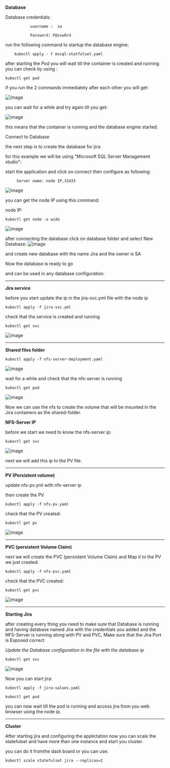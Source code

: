 **Database**

Database credentials: 
                              
               username :  sa

               Password: P@ssw0rd

run the following command to startup the database engine:
                    
        kubectl apply - f mssql-statfulset.yaml
        
after starting the Pod you will wait till the container is created and running you can check by using :

    kubectl get pod

if you run the 2 commands immediately after each other you will get:

![image](https://github.com/user-attachments/assets/36f478b3-c43b-40a7-8928-e88a9ca757ad)



you can wait for a while and try again till you get:

![image](https://github.com/user-attachments/assets/6871bb3a-838d-427f-b71b-82a8442ebe02)


this means that the container is running and the database engine started.

Connect to Database

the next  step is to create the database for jira:

  for this example we will be using "Microsoft SQL Server Management studio":
  
  start the application and click on connect then configure as following:

         Server name: node IP,31433

![image](https://github.com/user-attachments/assets/38e83e11-0583-4f96-bde4-9b86fe7e94ab)

you can get the node IP using this command:

node IP:

    kubectl get node -o wide
![image](https://github.com/user-attachments/assets/1c0f6e69-0dba-4943-ae79-739f8654d71d)

after connecting the database click on database folder and select New Database:
![image](https://github.com/user-attachments/assets/3feb3869-ccc8-4616-9ab8-12e89af1ae80)

and create new database with the name Jira and the owner is SA

Now the database is ready to go 

and can be used in any database configuration.

----------------------------------------------------------------------------------------------------------------------------------------------------------

**Jira service**

before you start update the ip in the jira-svc.yml file with the node ip

    kubectl apply -f jira-svc.yml
    
check that the service is created and running

    kubectl get svc

![image](https://github.com/user-attachments/assets/f00ee2c6-2588-44b3-82f9-d562054d00c1)

----------------------------------------------------------------------------------------------------------------------------------------------------------

**Shared files folder**

    kubectl apply -f nfs-server-deployment.yaml


![image](https://github.com/user-attachments/assets/6b1b393b-87ed-484d-9ef5-9b49e3363b3a)

wait for a while and check that the nfs-server  is running

    kubectl get pod

![image](https://github.com/user-attachments/assets/ce164b1f-f76d-4ade-993a-7a1b729c9f9c)

Now we can use the nfs to create the volume that will be mounted in the Jira containers as the shared-folder.

**NFS-Server IP**

before we start we need to know the nfs-server ip:

    kubectl get svc

![image](https://github.com/user-attachments/assets/e4b2b536-fc55-4b5f-92a1-537b58a30cfc)


next we will add this ip to the PV file.

----------------------------------------------------------------------------------------------------------------------------------------------------------

**PV (Persistent volume)**

update nfs-pv.yml with nfs-server ip

then create the PV 

    kubectl apply -f nfs-pv.yaml

check that the PV created:

    kubectl get pv

![image](https://github.com/user-attachments/assets/faac00ea-f16d-4ba4-acc2-cc8ab1cc5959)

----------------------------------------------------------------------------------------------------------------------------------------------------------

**PVC (persistent Volume Claim)**

next we will create the PVC (persistent Volume Claim) and Map it to the PV we just created:

    kubectl apply -f nfs-pvc.yaml

check that the PVC created:

    kubectl get pvc

![image](https://github.com/user-attachments/assets/0e86c785-081d-4ba5-9d62-e9a4387d0afe)

----------------------------------------------------------------------------------------------------------------------------------------------------------

**Starting Jira**

after creating every thing you need to make sure that Database is running and having database named Jira with the credentials you added and the NFS-Server is running along with PV and PVC, Make sure that the Jira Port is Exposed correct

*Update the Database configuration in the file with the database ip*
    
    kubectl get svc

![image](https://github.com/user-attachments/assets/ed59fbbe-46ce-4e15-be3c-097d084779b6)


Now you can start jira:
    
    kubectl apply -f jira-values.yaml

    kubectl get pod

you can now wait till the pod is running and access jira from you web browser using the node ip.

----------------------------------------------------------------------------------------------------------------------------------------------------------

**Cluster**

After starting jira and configuring the applictation now you can scale the statefulset and have more than one instance and start you cluster.

you can do it fromthe dash board or you can use:
    
    kubectl scale statefulset jira --replicas=2
